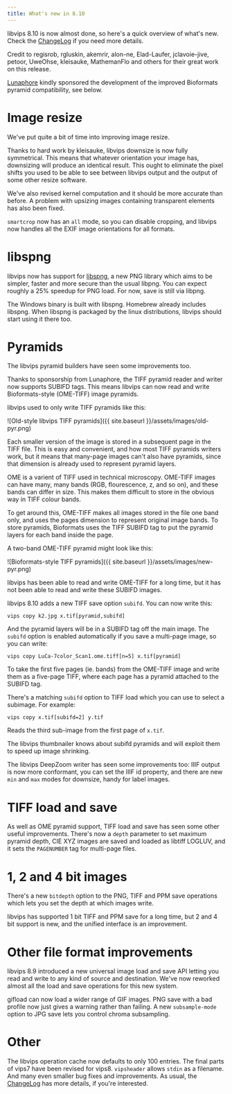 ```yaml
---
title: What's new in 8.10
---
```


libvips 8.10 is now almost done, so
here's a quick overview of what's new. Check the
[ChangeLog](https://github.com/libvips/libvips/blob/master/ChangeLog)
if you need more details.

Credit to regisrob, rgluskin, akemrir, alon-ne, Elad-Laufer, jclavoie-jive,
petoor, UweOhse, kleisauke, MathemanFlo and others for their great work on
this release. 

[Lunaphore](https://www.lunaphore.ch/) kindly sponsored the development of
the improved Bioformats pyramid compatibility, see below.

# Image resize

We've put quite a bit of time into improving image resize.

Thanks to hard work by kleisauke, libvips downsize is now fully symmetrical.
This means that whatever orientation your image has, downsizing will produce
an identical result. This ought to eliminate the pixel shifts you used to be
able to see between libvips output and the output of some other resize
software.

We've also revised kernel computation and it should be more accurate than
before. A problem with upsizing images containing transparent elements has
also been fixed.

`smartcrop` now has an `all` mode, so you can disable cropping, and libvips now
handles all the EXIF image orientations for all formats.

# libspng

libvips now has support for [libspng](https://libspng.org/), a new PNG library
which aims to be simpler, faster and more secure than the usual libpng.
You can expect roughly a 25% speedup for PNG load. For now, save is still
via libpng.

The Windows binary is built with libspng. Homebrew already includes libspng. 
When libspng is packaged by the linux distributions, libvips should start using
it there too.

# Pyramids

The libvips pyramid builders have seen some improvements too. 

Thanks to sponsorship from Lunaphore, the TIFF pyramid reader and writer
now supports SUBIFD tags. This means libvips can now read and write
Bioformats-style (OME-TIFF) image pyramids.

libvips used to only write TIFF pyramids like this:

![Old-style libvips TIFF pyramids]({{ site.baseurl }}/assets/images/old-pyr.png)

Each smaller version of the image is stored in a subsequent page in the TIFF
file. This is easy and convenient, and how most TIFF pyramids writers work, but
it means that many-page images can't also have pyramids, since that dimension is
already used to represent pyramid layers.

OME is a varient of TIFF used in technical microscopy. OME-TIFF 
images can have many, many bands (RGB, flourescence, z, and so on),
and these bands can differ in size. This makes them difficult to store in 
the obvious way in TIFF colour bands.

To get around this, OME-TIFF makes all images stored in the file one
band only, and uses the pages dimension to represent original image bands. To
store pyramids, Bioformats uses the TIFF SUBIFD tag to put the pyramid layers
for each band inside the page. 

A two-band OME-TIFF pyramid might look like this:

![Bioformats-style TIFF pyramids]({{ site.baseurl }}/assets/images/new-pyr.png)

libvips has been able to read and write OME-TIFF for a long time, but it
has not been able to read and write these SUBIFD images.

libvips 8.10 adds a new TIFF save option `subifd`. You can now write this:

```
vips copy k2.jpg x.tif[pyramid,subifd]
```

And the pyramid layers will be in a SUBIFD tag off the main image. The `subifd`
option is enabled automatically if you save a multi-page image, so you can
write:

```
vips copy LuCa-7color_Scan1.ome.tiff[n=5] x.tif[pyramid]
```

To take the first five pages (ie. bands) from the OME-TIFF image and write them
as a five-page TIFF, where each page has a pyramid attached to the SUBIFD tag.

There's a matching `subifd` option to TIFF load which you can use to select a
subimage. For example:

```
vips copy x.tif[subifd=2] y.tif
```

Reads the third sub-image from the first page of `x.tif`. 

The libvips thumbnailer knows about subifd pyramids and will exploit them
to speed up image shrinking.

The libvips DeepZoom writer has seen some improvements too: IIIF output is now
more conformant, you can set the IIIF id property, and there are new `min` and
`max` modes for downsize, handy for label images.

# TIFF load and save

As well as OME pyramid support, TIFF load and save has seen some other useful
improvements. There's now a `depth` parameter to set maximum pyramid depth,
CIE XYZ images are saved and loaded as libtiff LOGLUV, and it sets the
`PAGENUMBER` tag for multi-page files.

# 1, 2 and 4 bit images

There's a new `bitdepth` option to the PNG, TIFF and PPM save operations
which lets you set the depth at which images write.

libvips has supported 1 bit TIFF and PPM save for a long time, but 2 and
4 bit support is new, and the unified interface is an improvement.

# Other file format improvements

libvips 8.9 introduced a new universal image load and save API letting you read
and write to any kind of source and destination. We've now reworked almost all
the load and save operations for this new system.

gifload can now load a wider range of GIF images. PNG save with a bad profile
now just gives a warning rather than failing. A new `subsample-mode` option to
JPG save lets you control chroma subsampling.

# Other

The libvips operation cache now defaults to only 100 entries. The final
parts of vips7 have been revised for vips8. `vipsheader` allows `stdin`
as a filename.  And many even smaller bug fixes and improvements. As usual,
the [ChangeLog](https://github.com/libvips/libvips/blob/master/ChangeLog)
has more details, if you're interested.
